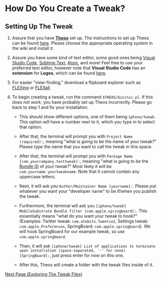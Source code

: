 # How Do You Create a Tweak?

## Setting Up The Tweak

1. Assure that you have [**Theos**](https://theos.dev) set up. The instructions to set up Theos can be found [here](https://github.com/theos/theos/wiki/Installation). Please choose the appropriate operating system in the wiki and install it.

2. Assure you have some kind of text editor, some good ones being [Visual Studio Code](https://code.visualstudio.com), [Sublime Text](https://www.sublimetext.com), [Atom](https://atom.io), and more! Feel free to use your preferred text editor, however note that **Visual Studio Code** has an **extension** for **Logos**, which can be found [here](https://marketplace.visualstudio.com/items?itemName=tale.logos-vscode).

3. For easier "view-finding," download a flipboard explorer such as [FLEXing](https://github.com/NSExceptional/FLEXing/releases/tag/1.2.0) or [FLEXall](https://DGh0st.github.io/).

4. To begin creating a tweak, run the command `$THEOS/bin/nic.pl`. If this does not work, you have probably set up Theos incorrectly. Please go back to step 1 and fix your installation.
      - This should show different options, one of them being `iphone/tweak`. This option will have a number next to it, which you type in to select that option.

      - After that, the terminal will prompt you with `Project Name (required):`, meaning "what is going to be the name of your tweak?" Please type the name that you want to call the tweak in this space.

      - After *that*, the terminal will prompt you with `Package Name [com.yourcompany.testtweak]:`, meaning "what is going to be the [Bundle ID](https://developer.apple.com/documentation/appstoreconnectapi/bundle_ids) of your tweak?" Most likely it will be `com.yourname.yourtweakname`. Note that it cannot contain any uppercase letters.

      - Next, it will ask you `Author/Maintainer Name [yourname]:`. Please put whatever you want your "developer name" to be if/when you publish the tweak.

      - Furthermore, the terminal will ask you `[iphone/tweak] MobileSubstrate Bundle filter [com.apple.springboard]:`. This essentially means "what do you want your tweak to hook?" (Examples: Twitter tweak: `com.atebits.Tweetie2`, Settings tweak: `com.apple.Preferences`, SpringBoard: `com.apple.springboard`). We will hook SpringBoard for our example tweak, so use `com.apple.springboard`.

      - Then, it will ask `[iphone/tweak] List of applications to terminate upon installation (space-separated, '-' for none) [SpringBoard]:`, just press enter for now on this one.

      - After this, Theos will create a folder with the tweak files inside of it.

[Next Page (Exploring The Tweak Files)](./p1_explore_files.md)
